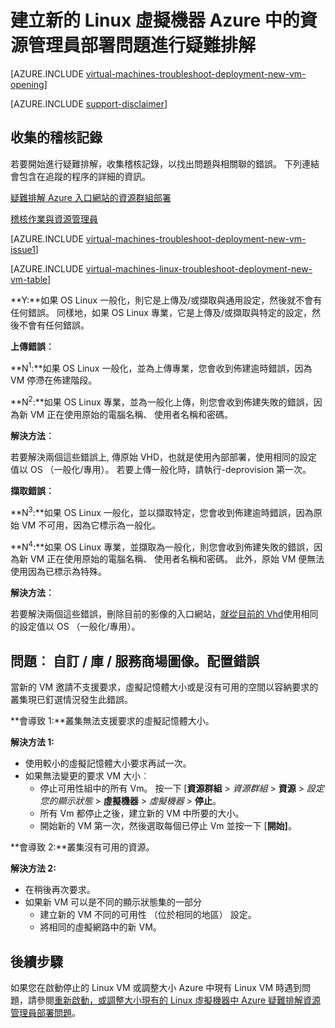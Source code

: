 <properties
   pageTitle="疑難排解 Linux VM 部署 RM |Microsoft Azure"
   description="當您建立新的 Linux 虛擬機器中 Azure 疑難排解資源管理員部署問題"
   services="virtual-machines-linux, azure-resource-manager"
   documentationCenter=""
   authors="JiangChen79"
   manager="felixwu"
   editor=""
   tags="top-support-issue, azure-resource-manager"/>

<tags
  ms.service="virtual-machines-linux"
  ms.workload="na"
  ms.tgt_pltfrm="vm-linux"
  ms.devlang="na"
  ms.topic="article"
  ms.date="09/09/2016"
  ms.author="cjiang"/>

# <a name="troubleshoot-resource-manager-deployment-issues-with-creating-a-new-linux-virtual-machine-in-azure"></a>建立新的 Linux 虛擬機器 Azure 中的資源管理員部署問題進行疑難排解

[AZURE.INCLUDE [virtual-machines-troubleshoot-deployment-new-vm-opening](../../includes/virtual-machines-troubleshoot-deployment-new-vm-opening-include.md)]

[AZURE.INCLUDE [support-disclaimer](../../includes/support-disclaimer.md)]

## <a name="collect-audit-logs"></a>收集的稽核記錄

若要開始進行疑難排解，收集稽核記錄，以找出問題與相關聯的錯誤。 下列連結會包含在追蹤的程序的詳細的資訊。

[疑難排解 Azure 入口網站的資源群組部署](../resource-manager-troubleshoot-deployments-portal.md)

[稽核作業與資源管理員](../resource-group-audit.md)

[AZURE.INCLUDE [virtual-machines-troubleshoot-deployment-new-vm-issue1](../../includes/virtual-machines-troubleshoot-deployment-new-vm-issue1-include.md)]

[AZURE.INCLUDE [virtual-machines-linux-troubleshoot-deployment-new-vm-table](../../includes/virtual-machines-linux-troubleshoot-deployment-new-vm-table.md)]

**Y:**如果 OS Linux 一般化，則它是上傳及/或擷取與通用設定，然後就不會有任何錯誤。 同樣地，如果 OS Linux 專業，它是上傳及/或擷取與特定的設定，然後不會有任何錯誤。

**上傳錯誤︰**

**N<sup>1</sup>:**如果 OS Linux 一般化，並為上傳專業，您會收到佈建逾時錯誤，因為 VM 停滯在佈建階段。

**N<sup>2</sup>:**如果 OS Linux 專業，並為一般化上傳，則您會收到佈建失敗的錯誤，因為新 VM 正在使用原始的電腦名稱、 使用者名稱和密碼。

**解決方法︰**

若要解決兩個這些錯誤上, 傳原始 VHD，也就是使用內部部署，使用相同的設定值以 OS （一般化/專用）。 若要上傳一般化時，請執行-deprovision 第一次。

**擷取錯誤︰**

**N<sup>3</sup>:**如果 OS Linux 一般化，並以擷取特定，您會收到佈建逾時錯誤，因為原始 VM 不可用，因為它標示為一般化。

**N<sup>4</sup>:**如果 OS Linux 專業，並擷取為一般化，則您會收到佈建失敗的錯誤，因為新 VM 正在使用原始的電腦名稱、 使用者名稱和密碼。 此外，原始 VM 便無法使用因為已標示為特殊。

**解決方法︰**

若要解決兩個這些錯誤，刪除目前的影像的入口網站，[就從目前的 Vhd](virtual-machines-linux-capture-image.md)使用相同的設定值以 OS （一般化/專用）。

## <a name="issue-custom-gallery-marketplace-image-allocation-failure"></a>問題︰ 自訂 / 庫 / 服務商場圖像。配置錯誤
當新的 VM 邀請不支援要求，虛擬記憶體大小或是沒有可用的空間以容納要求的叢集現已釘選情況發生此錯誤。

**會導致 1:**叢集無法支援要求的虛擬記憶體大小。

**解決方法 1:**

- 使用較小的虛擬記憶體大小要求再試一次。
- 如果無法變更的要求 VM 大小︰
  - 停止可用性組中的所有 Vm。
  按一下 [**資源群組** > *資源群組* > **資源** > *設定您的顯示狀態* > **虛擬機器** > *虛擬機器* > **停止**。
  - 所有 Vm 都停止之後，建立新的 VM 中所要的大小。
  - 開始新的 VM 第一次，然後選取每個已停止 Vm 並按一下 [**開始]**。

**會導致 2:**叢集沒有可用的資源。

**解決方法 2:**

- 在稍後再次要求。
- 如果新 VM 可以是不同的顯示狀態集的一部分
  - 建立新的 VM 不同的可用性 （位於相同的地區） 設定。
  - 將相同的虛擬網路中的新 VM。

## <a name="next-steps"></a>後續步驟
如果您在啟動停止的 Linux VM 或調整大小 Azure 中現有 Linux VM 時遇到問題，請參閱[重新啟動，或調整大小現有的 Linux 虛擬機器中 Azure 疑難排解資源管理員部署問題](virtual-machines-linux-restart-resize-error-troubleshooting.md)。
